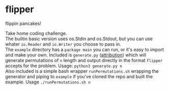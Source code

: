 # flipper
flippin pancakes!

Take home coding challenge.<br/>
The builtin basic version uses os.Stdin and os.Stdout, but you can use whater `io.Reader` and `io.Writer` you choose to pass in.<br/>
The `example` directory has a `package main` you can run, or it's easy to import and make your own.
Included is `generate.py` (<a href="https://www.geeksforgeeks.org/print-all-combinations-of-given-length/">attribution</a>) which will generate permutations of `n` length and output directly in the format `flipper` accepts for the problem. Usage: `python3 generate.py n`<br/>
Also included is a simple bash wrapper `runPermutations.sh` wrapping the generator and piping to `example` if you've cloned the repo and built the example. Usage `./runPermutations.sh n`
